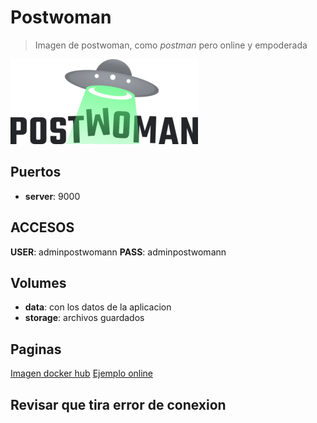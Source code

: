 # Postwoman

> Imagen de postwoman, como *postman* pero online y empoderada

![alt text](img/postwoman.png)

## Puertos

* **server**: 9000

## ACCESOS

**USER**: adminpostwomann
**PASS**: adminpostwomann

## Volumes

* **data**: con los datos de la aplicacion
* **storage**: archivos guardados

## Paginas

[Imagen docker hub](https://hub.docker.com/r/postwoman/postwoman/)
[Ejemplo online](https://postwoman.io/es)

## Revisar que tira error de conexion
